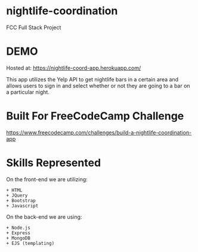 # nightlife-coordination
FCC Full Stack Project

# DEMO
Hosted at: https://nightlife-coord-app.herokuapp.com/

This app utilizes the Yelp API to get nightlife bars in a certain area and allows users to sign in and select whether or not they are going to a bar on a particular night. 

# Built For FreeCodeCamp Challenge
https://www.freecodecamp.com/challenges/build-a-nightlife-coordination-app

# Skills Represented
On the front-end we are utilizing:

    + HTML
    + JQuery
    + Bootstrap
    + Javascript
    
On the back-end we are using:

    + Node.js
    + Express
    + MongoDB
    + EJS (templating)
